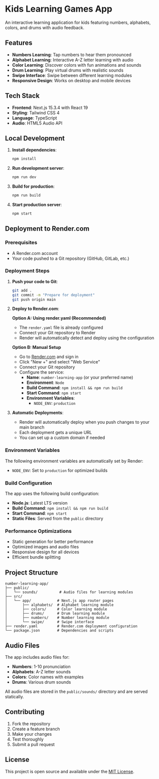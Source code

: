 # Kids Learning Games App

An interactive learning application for kids featuring numbers, alphabets, colors, and drums with audio feedback.

## Features

- **Numbers Learning**: Tap numbers to hear them pronounced
- **Alphabet Learning**: Interactive A-Z letter learning with audio
- **Color Learning**: Discover colors with fun animations and sounds
- **Drum Learning**: Play virtual drums with realistic sounds
- **Swipe Interface**: Swipe between different learning modules
- **Responsive Design**: Works on desktop and mobile devices

## Tech Stack

- **Frontend**: Next.js 15.3.4 with React 19
- **Styling**: Tailwind CSS 4
- **Language**: TypeScript
- **Audio**: HTML5 Audio API

## Local Development

1. **Install dependencies**:
   ```bash
   npm install
   ```

2. **Run development server**:
   ```bash
   npm run dev
   ```

3. **Build for production**:
   ```bash
   npm run build
   ```

4. **Start production server**:
   ```bash
   npm start
   ```

## Deployment to Render.com

### Prerequisites
- A Render.com account
- Your code pushed to a Git repository (GitHub, GitLab, etc.)

### Deployment Steps

1. **Push your code to Git**:
   ```bash
   git add .
   git commit -m "Prepare for deployment"
   git push origin main
   ```

2. **Deploy to Render.com**:

   **Option A: Using render.yaml (Recommended)**
   - The `render.yaml` file is already configured
   - Connect your Git repository to Render
   - Render will automatically detect and deploy using the configuration

   **Option B: Manual Setup**
   - Go to [Render.com](https://render.com) and sign in
   - Click "New +" and select "Web Service"
   - Connect your Git repository
   - Configure the service:
     - **Name**: `number-learning-app` (or your preferred name)
     - **Environment**: `Node`
     - **Build Command**: `npm install && npm run build`
     - **Start Command**: `npm start`
     - **Environment Variables**:
       - `NODE_ENV`: `production`

3. **Automatic Deployments**:
   - Render will automatically deploy when you push changes to your main branch
   - Each deployment gets a unique URL
   - You can set up a custom domain if needed

### Environment Variables

The following environment variables are automatically set by Render:
- `NODE_ENV`: Set to `production` for optimized builds

### Build Configuration

The app uses the following build configuration:
- **Node.js**: Latest LTS version
- **Build Command**: `npm install && npm run build`
- **Start Command**: `npm start`
- **Static Files**: Served from the `public` directory

### Performance Optimizations

- Static generation for better performance
- Optimized images and audio files
- Responsive design for all devices
- Efficient bundle splitting

## Project Structure

```
number-learning-app/
├── public/
│   └── sounds/          # Audio files for learning modules
├── src/
│   └── app/            # Next.js app router pages
│       ├── alphabets/  # Alphabet learning module
│       ├── colors/     # Color learning module
│       ├── drums/      # Drum learning module
│       ├── numbers/    # Number learning module
│       └── swipe/      # Swipe interface
├── render.yaml         # Render.com deployment configuration
└── package.json        # Dependencies and scripts
```

## Audio Files

The app includes audio files for:
- **Numbers**: 1-10 pronunciation
- **Alphabets**: A-Z letter sounds
- **Colors**: Color names with examples
- **Drums**: Various drum sounds

All audio files are stored in the `public/sounds/` directory and are served statically.

## Contributing

1. Fork the repository
2. Create a feature branch
3. Make your changes
4. Test thoroughly
5. Submit a pull request

## License

This project is open source and available under the [MIT License](LICENSE).

